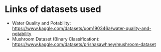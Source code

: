 # Links of datasets used
- Water Quality and Potability: https://www.kaggle.com/datasets/uom190346a/water-quality-and-potability
- Mushroom Dataset (Binary Classification): https://www.kaggle.com/datasets/prishasawhney/mushroom-dataset
